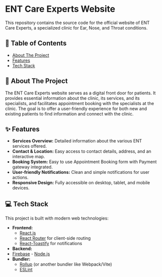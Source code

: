# ENT Care Experts Website

This repository contains the source code for the official website of ENT Care Experts, a specialized clinic for Ear, Nose, and Throat conditions.

## 📖 Table of Contents

- [About The Project](#about-the-project)
- [Features](#features)
- [Tech Stack](#tech-stack)

## 🌟 About The Project

The ENT Care Experts website serves as a digital front door for patients. It provides essential information about the clinic, its services, and its specialists, and facilitates appointment booking with the specialists at the clinic. The goal is to offer a user-friendly experience for both new and existing patients to find information and connect with the clinic.

## ✨ Features

- **Services Overview:** Detailed information about the various ENT services offered.
- **Contact & Location:** Easy access to contact details, address, and an interactive map.
- **Booking System:** Easy to use Appointment Booking form with Payment gateway integrated.
- **User-friendly Notifications:** Clean and simple notifications for user actions.
- **Responsive Design:** Fully accessible on desktop, tablet, and mobile devices.

## 💻 Tech Stack

This project is built with modern web technologies:

-   **Frontend:**
    -   [React.js](https://reactjs.org/)
    -   [React Router](https://reactrouter.com/) for client-side routing
    -   [React-Toastify](https://fkhadra.github.io/react-toastify/introduction) for notifications
-   **Backend:**
 -   [Firebase](https://firebase.com/)
    -   [Node.js](https://nodejs.org/)
-   **Bundler:**
    -   [Rollup](https://rollupjs.org/) (or another bundler like Webpack/Vite)
    -   [ESLint](https://eslint.org/)

